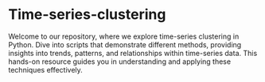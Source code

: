 # Time-series-clustering
Welcome to our repository, where we explore time-series clustering in Python. Dive into scripts that demonstrate different methods, providing insights into trends, patterns, and relationships within time-series data. This hands-on resource guides you in understanding and applying these techniques effectively.
